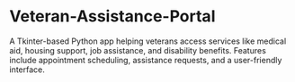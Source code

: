 # Veteran-Assistance-Portal
A Tkinter-based Python app helping veterans access services like medical aid, housing support, job assistance, and disability benefits. Features include appointment scheduling, assistance requests, and a user-friendly interface.
